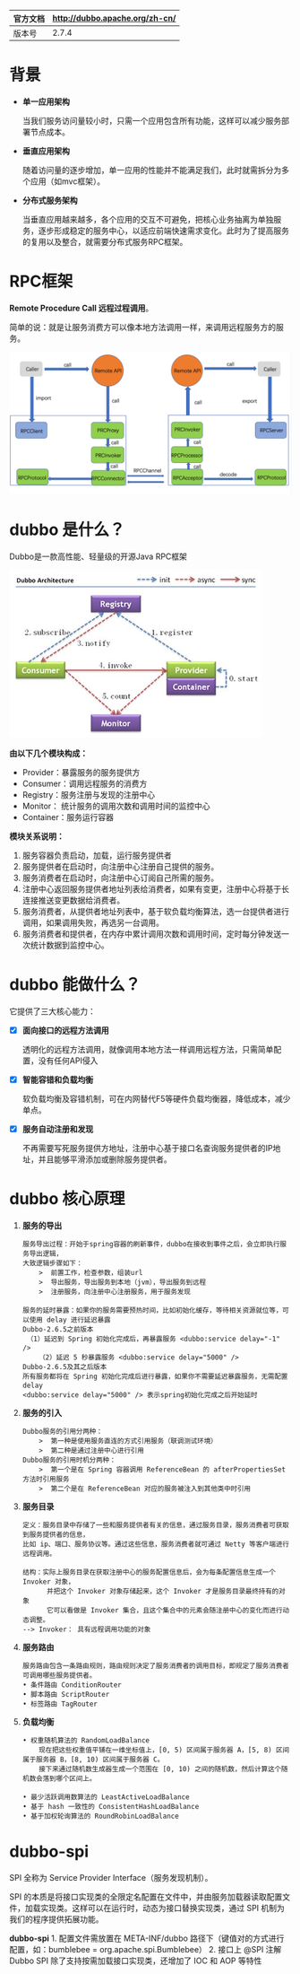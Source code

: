 | 官方文档 | http://dubbo.apache.org/zh-cn/ |
| -------- | ------------------------------ |
| 版本号   | 2.7.4                          |

# 背景

- **单一应用架构**

  当我们服务访问量较小时，只需一个应用包含所有功能，这样可以减少服务部署节点成本。

- **垂直应用架构**

  随着访问量的逐步增加，单一应用的性能并不能满足我们，此时就需拆分为多个应用（如mvc框架）。

- **分布式服务架构**

  当垂直应用越来越多，各个应用的交互不可避免，把核心业务抽离为单独服务，逐步形成稳定的服务中心，以适应前端快速需求变化。此时为了提高服务的复用以及整合，就需要分布式服务RPC框架。

# RPC框架

**Remote Procedure Call 远程过程调用**。 

简单的说：就是让服务消费方可以像本地方法调用一样，来调用远程服务方的服务。

![](../image/dubbo/RPC.png)

# dubbo 是什么？

Dubbo是一款高性能、轻量级的开源Java RPC框架

![](../image/dubbo/dubbo.jpg)

**由以下几个模块构成：**

- Provider：暴露服务的服务提供方
- Consumer：调用远程服务的消费方
- Registry：服务注册与发现的注册中心
- Monitor： 统计服务的调用次数和调用时间的监控中心
- Container：服务运行容器

**模块关系说明：**

1. 服务容器负责启动，加载，运行服务提供者
2. 服务提供者在启动时，向注册中心注册自己提供的服务。
3. 服务消费者在启动时，向注册中心订阅自己所需的服务。
4. 注册中心返回服务提供者地址列表给消费者，如果有变更，注册中心将基于长连接推送变更数据给消费者。
5. 服务消费者，从提供者地址列表中，基于软负载均衡算法，选一台提供者进行调用，如果调用失败，再选另一台调用。
6. 服务消费者和提供者，在内存中累计调用次数和调用时间，定时每分钟发送一次统计数据到监控中心。

# dubbo 能做什么？

它提供了三大核心能力：

- [x] **面向接口的远程方法调用**

  透明化的远程方法调用，就像调用本地方法一样调用远程方法，只需简单配置，没有任何API侵入

- [x] **智能容错和负载均衡**

  软负载均衡及容错机制，可在内网替代F5等硬件负载均衡器，降低成本，减少单点。

- [x] **服务自动注册和发现**

  不再需要写死服务提供方地址，注册中心基于接口名查询服务提供者的IP地址，并且能够平滑添加或删除服务提供者。

# dubbo 核心原理
1. **服务的导出**

   ```
   服务导出过程：开始于spring容器的刷新事件，dubbo在接收到事件之后，会立即执行服务导出逻辑，
   大致逻辑步骤如下：
       >  前置工作，检查参数，组装url
       >  导出服务，导出服务到本地（jvm），导出服务到远程
       >  注册服务，向注册中心注册服务，用于服务发现
       
   服务的延时暴露：如果你的服务需要预热时间，比如初始化缓存，等待相关资源就位等，可以使用 delay 进行延迟暴露
   Dubbo-2.6.5之前版本
   	（1）延迟到 Spring 初始化完成后，再暴露服务 <dubbo:service delay="-1" />
       （2）延迟 5 秒暴露服务 <dubbo:service delay="5000" /> 
   Dubbo-2.6.5及其之后版本
   所有服务都将在 Spring 初始化完成后进行暴露，如果你不需要延迟暴露服务，无需配置 delay
   <dubbo:service delay="5000" /> 表示spring初始化完成之后开始延时
   ```

2. **服务的引入**

   ```
   Dubbo服务的引用分两种：
       >  第一种是使用服务直连的方式引用服务（联调测试环境）
       >  第二种是通过注册中心进行引用
   Dubbo服务的引用时机分两种：
       >  第一个是在 Spring 容器调用 ReferenceBean 的 afterPropertiesSet 方法时引用服务
       >  第二个是在 ReferenceBean 对应的服务被注入到其他类中时引用
   ```

3. **服务目录**

   ```
   定义：服务目录中存储了一些和服务提供者有关的信息，通过服务目录，服务消费者可获取到服务提供者的信息，
   比如 ip、端口、服务协议等。通过这些信息，服务消费者就可通过 Netty 等客户端进行远程调用。
   
   结构：实际上服务目录在获取注册中心的服务配置信息后，会为每条配置信息生成一个 Invoker 对象，
         并把这个 Invoker 对象存储起来，这个 Invoker 才是服务目录最终持有的对象
         它可以看做是 Invoker 集合，且这个集合中的元素会随注册中心的变化而进行动态调整。
   --> Invoker： 具有远程调用功能的对象
   ```

4. **服务路由**

   ```
   服务路由包含一条路由规则，路由规则决定了服务消费者的调用目标，即规定了服务消费者可调用哪些服务提供者。
   • 条件路由 ConditionRouter
   • 脚本路由 ScriptRouter 
   • 标签路由 TagRouter
   ```

5. **负载均衡**

   ```
   • 权重随机算法的 RandomLoadBalance
       现在把这些权重值平铺在一维坐标值上，[0, 5) 区间属于服务器 A，[5, 8) 区间属于服务器 B，[8, 10) 区间属于服务器 C。
       接下来通过随机数生成器生成一个范围在 [0, 10) 之间的随机数，然后计算这个随机数会落到哪个区间上。
       
   • 最少活跃调用数算法的 LeastActiveLoadBalance
   • 基于 hash 一致性的 ConsistentHashLoadBalance
   • 基于加权轮询算法的 RoundRobinLoadBalance
   ```

 

#  dubbo-spi
SPI 全称为 Service Provider Interface（服务发现机制）。

SPI 的本质是将接口实现类的全限定名配置在文件中，并由服务加载器读取配置文件，加载实现类。这样可以在运行时，动态为接口替换实现类，通过 SPI 机制为我们的程序提供拓展功能。

**dubbo-spi** 
        1. 配置文件需放置在 META-INF/dubbo 路径下（键值对的方式进行配置，如：bumblebee = org.apache.spi.Bumblebee）
        2. 接口上 @SPI 注解
    Dubbo SPI 除了支持按需加载接口实现类，还增加了 IOC 和 AOP 等特性    



 